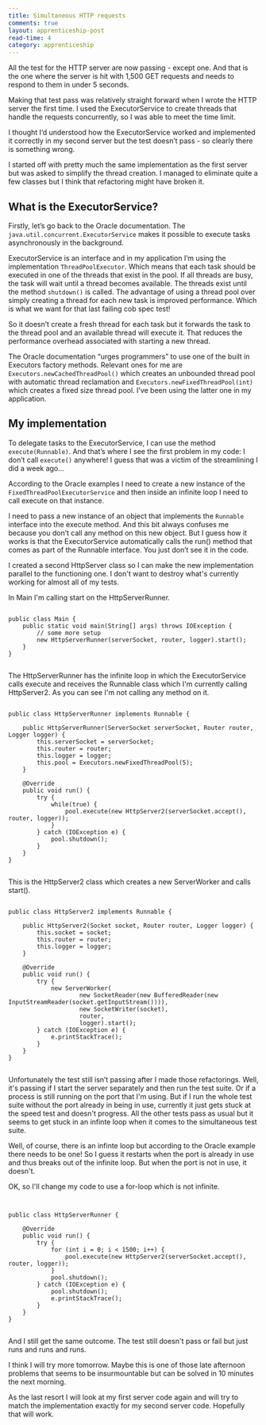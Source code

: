```yaml
---
title: Simultaneous HTTP requests
comments: true
layout: apprenticeship-post
read-time: 4
category: apprenticeship
---
```



All the test for the HTTP server are now passing - except one. And that is the one where the server is hit with 1,500 GET requests and needs to respond to them in under 5 seconds.

<!--break-->

Making that test pass was relatively straight forward when I wrote the HTTP server the first time. I used the ExecutorService to create threads that handle the requests concurrently, so I was able to meet the time limit.

I thought I’d understood how the ExecutorService worked and implemented it correctly in my second server but the test doesn’t pass - so clearly there is something wrong.

I started off with pretty much the same implementation as the first server but was asked to simplify the thread creation. I managed to eliminate quite a few classes but I think that refactoring might have broken it. 

## What is the ExecutorService?

Firstly, let’s go back to the Oracle documentation. The `java.util.concurrent.ExecutorService` makes it possible to execute tasks asynchronously in the background.

ExecutorService is an interface and in my application I’m using the implementation `ThreadPoolExecutor`. Which means that each task should be executed in one of the threads that exist in the pool. If all threads are busy, the task will wait until a thread becomes available. The threads exist until the method `shutdown()` is called. The advantage of using a thread pool over simply creating a thread for each new task is improved performance. Which is what we want for that last failing cob spec test!

So it doesn’t create a fresh thread for each task but it forwards the task to the thread pool and  an available thread will execute it. That reduces the performance overhead associated with starting a new thread.

The Oracle documentation “urges programmers” to use one of the built in Executors factory methods. Relevant ones for me are `Executors.newCachedThreadPool()` which creates an unbounded thread pool with automatic thread reclamation and `Executors.newFixedThreadPool(int)` which creates a fixed size thread pool. I’ve been using the latter one in my application.

## My implementation

To delegate tasks to the ExecutorService, I can use the method `execute(Runnable)`. And that’s where I see the first problem in my code: I don’t call `execute()` anywhere! I guess that was a victim of the streamlining I did a week ago...

According to the Oracle examples I need to create a new instance of the `FixedThreadPoolExecutorService` and then inside an infinite loop I need to call execute on that instance.

I need to pass a new instance of an object that implements the `Runnable` interface into the execute method.  And this bit always confuses me because you don’t call any method on this new object. But I guess how it works is that the ExecutorService automatically calls the run() method that comes as part of the Runnable interface. You just don’t see it in the code.

I created a second HttpServer class so I can make the new implementation parallel to the functioning one. I don't want to destroy what's currently working for almost all of my tests.

In Main I'm calling start on the HttpServerRunner.

 
<pre><code class="language-java">
public class Main {
    public static void main(String[] args) throws IOException {
        // some more setup
        new HttpServerRunner(serverSocket, router, logger).start();
    }
}
    
</code></pre>

The HttpServerRunner has the infinite loop in which the ExecutorService calls execute and receives the Runnable class which I'm currently calling HttpServer2. As you can see I'm not calling any method on it.

<pre><code class="language-java">
public class HttpServerRunner implements Runnable {

    public HttpServerRunner(ServerSocket serverSocket, Router router, Logger logger) {
        this.serverSocket = serverSocket;
        this.router = router;
        this.logger = logger;
        this.pool = Executors.newFixedThreadPool(5);
    }

    @Override
    public void run() {
        try {
            while(true) {
                pool.execute(new HttpServer2(serverSocket.accept(), router, logger));
            }
        } catch (IOException e) {
            pool.shutdown();
        }
    }
}

</code></pre>

This is the HttpServer2 class which creates a new ServerWorker and calls start().

<pre><code class="language-java">
public class HttpServer2 implements Runnable {

    public HttpServer2(Socket socket, Router router, Logger logger) {
        this.socket = socket;
        this.router = router;
        this.logger = logger;
    }

    @Override
    public void run() {
        try {
            new ServerWorker(
                    new SocketReader(new BufferedReader(new InputStreamReader(socket.getInputStream()))),
                    new SocketWriter(socket),
                    router,
                    logger).start();
        } catch (IOException e) {
            e.printStackTrace();
        }
    }
}

</code></pre>


Unfortunately the test still isn’t passing after I made those refactorings. Well, it's passing if I start the server separately and then run the test suite. Or if a process is still running on the port that I'm using. But if I run the whole test suite without the port already in being in use, currently it just gets stuck at the speed test and doesn't progress. All the other tests pass as usual but it seems to get stuck in an infinte loop when it comes to the simultaneous test suite.

Well, of course, there is an infinte loop but according to the Oracle example there needs to be one! So I guess it restarts when the port is already in use and thus breaks out of the infinite loop. But when the port is not in use, it doesn't.

OK, so I'll change my code to use a for-loop which is not infinite.

<pre><code class="language-java">

public class HttpServerRunner {

	@Override
    public void run() {
        try {
            for (int i = 0; i < 1500; i++) {
                pool.execute(new HttpServer2(serverSocket.accept(), router, logger));
            }
            pool.shutdown();
        } catch (IOException e) {
            pool.shutdown();
            e.printStackTrace();
        }
    }
}

</code></pre>

And I still get the same outcome. The test still doesn't pass or fail but just runs and runs and runs.

I think I will try more tomorrow. Maybe this is one of those late afternoon problems that seems to be insurmountable but can be solved in 10 minutes the next morning. 

As the last resort I will look at my first server code again and will try to match the implementation exactly for my second server code. Hopefully that will work.
